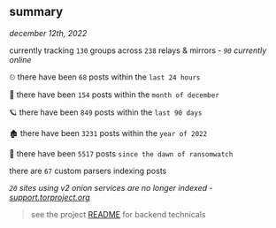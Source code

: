 
## summary
_december 12th, 2022_

currently tracking `130` groups across `238` relays & mirrors - _`90` currently online_

⏲ there have been `68` posts within the `last 24 hours`

🦈 there have been `154` posts within the `month of december`

🪐 there have been `849` posts within the `last 90 days`

🏚 there have been `3231` posts within the `year of 2022`

🦕 there have been `5517` posts `since the dawn of ransomwatch`

there are `67` custom parsers indexing posts

_`20` sites using v2 onion services are no longer indexed - [support.torproject.org](https://support.torproject.org/onionservices/v2-deprecation/)_

> see the project [README](https://github.com/joshhighet/ransomwatch#ransomwatch--) for backend technicals
